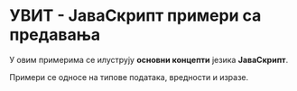 # УВИТ - ЈаваСкрипт примери са предавања

У овим примерима се илуструју **основни концепти** језика **ЈаваСкрипт**.

Примери се односе на типове података, вредности и изразе.
